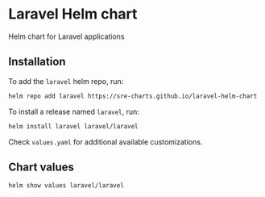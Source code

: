 # Laravel Helm chart

Helm chart for Laravel applications

## Installation

To add the `laravel` helm repo, run:

```sh
helm repo add laravel https://sre-charts.github.io/laravel-helm-chart
```

To install a release named `laravel`, run:

```sh
helm install laravel laravel/laravel
```
Check `values.yaml` for additional available customizations.

## Chart values

```sh
helm show values laravel/laravel
```

